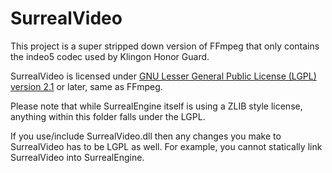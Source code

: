 # SurrealVideo

This project is a super stripped down version of FFmpeg that only contains the
indeo5 codec used by Klingon Honor Guard.

SurrealVideo is licensed under [GNU Lesser General Public License (LGPL) version 2.1](http://www.gnu.org/licenses/old-licenses/lgpl-2.1.html) or later, same as FFmpeg.

Please note that while SurrealEngine itself is using a ZLIB style license,
anything within this folder falls under the LGPL.

If you use/include SurrealVideo.dll then any changes you make to SurrealVideo
has to be LGPL as well. For example, you cannot statically link SurrealVideo
into SurrealEngine.
